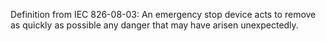 ﻿Definition from IEC 826-08-03: An emergency stop device acts to remove as quickly as possible any danger that may have arisen unexpectedly.